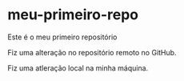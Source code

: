 # meu-primeiro-repo
Este é o meu primeiro repositório

Fiz uma alteração no repositório remoto no GitHub.

Fiz uma atleração local na minha máquina.
